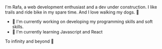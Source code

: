 
I'm Rafa, a web development enthusiast and a dev under construction. I like trails and ride bike in my spare time. And I love walking my dogs. 👋


- 🔭 I'm currently working on developing my programming skills and soft skills.
- 🌱 I'm currently learning Javascript and React


 To infinity and beyond 🚀
